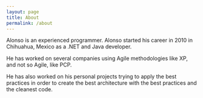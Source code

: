 ```yaml
---
layout: page
title: About
permalink: /about
---
```


Alonso is an experienced programmer. Alonso started his career in 2010
in Chihuahua, Mexico as a .NET and Java developer.

He has worked on several companies using Agile methodologies like XP, 
and not so Agile, like PCP.

He has also worked on his personal projects trying to apply the best 
practices in order to create the best architecture with the best
practices and the cleanest code. 